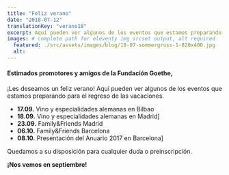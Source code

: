 ```yaml
---
title: "Feliz verano"
date: "2018-07-12"
translationKey: "verano18"
excerpt: Aquí pueden ver algunos de los eventos que estamos preparando para el regreso de las vacaciones. Quedamos a su disposición para cualquier duda o preinscripción.
images: # complete path for eleventy img srcset output, alt required
  featured: ./src/assets/images/blog/18-07-sommergruss-1-820x400.jpg
  alt:
---
```


#### Estimados promotores y amigos de la Fundación Goethe,

¡Les deseamos un feliz verano! Aquí pueden ver algunos de los eventos que estamos preparando para el regreso de las vacaciones.

- **17.09.** Vino y especialidades alemanas en Bilbao
- **18.09.** Vino y especialidades alemanas en Madrid]
- **23.09.** Family&Friends Madrid
- **06.10.** Family&Friends Barcelona
- **08.10.** Presentación del Anuario 2017 en Barcelona]

Quedamos a su disposición para cualquier duda o preinscripción.

**¡Nos vemos en septiembre!**
